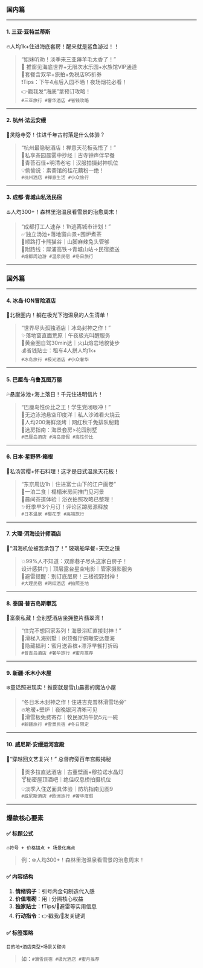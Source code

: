 ### 国内篇
---

#### 1. **三亚·亚特兰蒂斯**  
🔥人均1k+住进海底套房！醒来就是鲨鱼游过！！  
> “姐妹听劝！淡季来三亚薅羊毛太香了！”  
> 🌊 推窗见海底世界+无限次水乐园+水族馆VIP通道  
> 📍套餐含双早+旅拍+免税店95折券  
> ❗️Tips：下午4点后入园不晒！夜场烟花必看！  
> 👉戳我发“海底”拿预订攻略！  
`#三亚旅行 #奢华酒店 #省钱攻略`

---

#### 2. **杭州·法云安缦**  
🌿灵隐寺旁！住进千年古村落是什么体验？  
> “杭州最隐秘酒店！禅意天花板我悟了！”  
> 🍵私享茶园晨雾中抄经｜古寺钟声伴早餐  
> 📸青苔石径+明清老宅｜汉服拍摄封神机位  
> 💡偷偷说：素斋馆的桂花藕粉一绝！  
`#杭州酒店 #禅意生活 #小众旅行`

---

#### 3. **成都·青城山私汤民宿**  
♨️人均300+！森林里泡温泉看雪景的治愈周末！  
> “成都打工人速存！1h逃离城市计划！”  
> ✅独立汤池+落地窗山景+围炉煮茶  
> 🐼顺路打卡熊猫谷｜山脚麻辣兔头管够  
> 🌟附路线：犀浦高铁→青城山站→民宿接送  
`#成都周边游 #温泉民宿 #冬日旅行`

---

### 国外篇
---

#### 4. **冰岛·ION冒险酒店**  
🌌北极圈内！躺在极光下泡温泉的人生清单！  
> “世界尽头孤独酒店｜冰岛封神之作！”  
> ✨落地窗直面荒原｜午夜极光叫醒服务  
> 🚙黄金圈自驾30min达｜火山熔岩地貌徒步  
> 💰省钱贴士：租车4人拼人均1k+  
`#冰岛旅行 #极光酒店 #小众奢华`

---

#### 5. **巴厘岛·乌鲁瓦图万丽**  
💦悬崖泳池+海上落日！千元住进明信片！  
> “巴厘岛性价比之王！学生党闭眼冲！”  
> 🌅无边泳池悬空印度洋｜私人沙滩看火烧云  
> 🥥人均200海鲜烧烤｜网红秋千免排队秘籍  
> 📆选房指南：海景套房>花园别墅  
`#巴厘岛酒店 #海岛度假 #高性价比`

---

#### 6. **日本·星野界·箱根**  
🌸私汤赏樱+怀石料理！这才是日式温泉天花板！  
> “东京周边1h｜住进富士山下的江户画卷”  
> 🍱一泊二食｜榻榻米房间推门见河景  
> 🎎晨间茶道体验｜浴衣拍照攻略已整理！  
> ✨旺季早3个月订！评论区蹲房源释放  
`#日本温泉 #樱花季 #高端旅行`

---

#### 7. **大理·洱海设计师酒店**  
📸“洱海机位被我承包了！” 玻璃船早餐+天空之镜  
> 💥99%人不知道：双廊巷子尽头这家白房子！  
> 设计感拱门｜顶层露台星空电影｜管家摄影服务  
> 🚫避雷提醒：别订底层房！三楼视野封神！  
`#大理民宿 #网红酒店 #拍照圣地`

---

#### 8. **泰国·普吉岛斯攀瓦**  
🤫富豪私藏！全别墅酒店坐拥整片翡翠湾！  
> “住完不想回家系列！海景浴缸直接封神！”  
> 🌴滑梯入海别墅｜树顶餐厅俯瞰安达曼海  
> 🎁隐藏福利：蜜月送香槟+漂浮早餐打折码  
`#普吉岛酒店 #奢华旅行 #蜜月推荐`

---

#### 9. **新疆·禾木小木屋**  
❄️童话照进现实！推窗就是雪山晨雾的魔法小屋  
> “冬日禾木封神之作！住进吉克普林滑雪场旁”  
> 🔥地暖+壁炉｜夜晚银河清晰可见  
> 🎿滑雪板免费寄存｜牧民家热牛奶5元一碗  
`#新疆旅行 #雪景民宿 #冬日限定`

---

#### 10. **威尼斯·安缦运河宫殿**  
🛶“穿越回文艺复兴！” 总督府旁百年宫殿揭秘  
> 💎贡多拉直达酒店｜古董壁画+穆拉诺水晶灯  
> 🍸秘密屋顶酒吧｜绝佳叹息桥拍摄机位  
> 💡淡季入住送面具体验｜防坑指南见图9  
`#威尼斯酒店 #欧洲旅行 #奢华度假`

---

### 爆款核心要素  
#### ✅ 标题公式  
`🔥符号 + 价格锚点 + 场景化痛点`  
> 例：❄️人均300+！森林里泡温泉看雪景的治愈周末！

#### ✅ 内容结构  
1. **情绪钩子**：引号内金句制造代入感  
2. **价值堆砌**：用`｜`分隔核心权益  
3. **独家贴士**：❗️Tips/🚫避雷等实用信息  
4. **行动指令**：👉戳我/📩发关键词  

#### ✅ 标签策略  
`目的地+酒店类型+场景关键词`  
> 如：`#滑雪民宿 #极光酒店 #蜜月推荐`